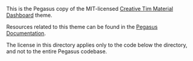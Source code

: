 

This is the Pegasus copy of the MIT-licensed [Creative Tim Material Dashboard](https://github.com/creativetimofficial/material-dashboard) theme.

Resources related to this theme can be found in the [Pegasus Documentation](https://docs.saaspegasus.com/css#bootstrap-material).

The license in this directory applies only to the code below the directory, and not to the entire Pegasus codebase.
